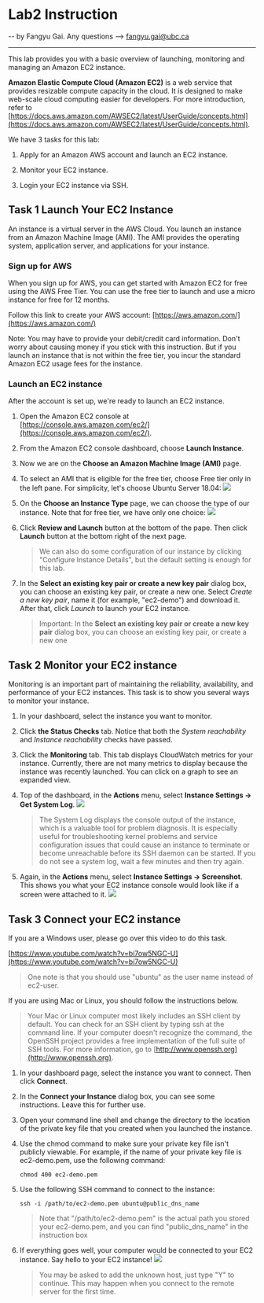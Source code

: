 # Lab2 Instruction

-- by Fangyu Gai. Any questions --> fangyu.gai@ubc.ca

---

This lab provides you with a basic overview of launching, monitoring and managing an Amazon EC2 instance.

**Amazon Elastic Compute Cloud (Amazon EC2)** is a web service that provides resizable compute capacity in the cloud.
It is designed to make web-scale cloud computing easier for developers.
For more introduction, refer to [https://docs.aws.amazon.com/AWSEC2/latest/UserGuide/concepts.html](https://docs.aws.amazon.com/AWSEC2/latest/UserGuide/concepts.html).

We have 3 tasks for this lab:

1) Apply for an Amazon AWS account and launch an EC2 instance.

2) Monitor your EC2 instance.

3) Login your EC2 instance via SSH.

## Task 1 Launch Your EC2 Instance

An instance is a virtual server in the AWS Cloud.
You launch an instance from an Amazon Machine Image (AMI).
The AMI provides the operating system, application server, and applications for your instance.

### Sign up for AWS
When you sign up for AWS, you can get started with Amazon EC2 for free using the AWS Free Tier.
You can use the free tier to launch and use a micro instance for free for 12 months.

Follow this link to create your AWS account:
[https://aws.amazon.com/](https://aws.amazon.com/)

Note: You may have to provide your debit/credit card information.
Don't worry about causing money if you stick with this instruction.
But if you launch an instance that is not within the free tier, you incur the standard Amazon EC2 usage fees for the instance.

### Launch an EC2 instance

After the account is set up, we're ready to launch an EC2 instance.

1. Open the Amazon EC2 console at [https://console.aws.amazon.com/ec2/](https://console.aws.amazon.com/ec2/).

2. From the Amazon EC2 console dashboard, choose **Launch Instance**.

3. Now we are on the **Choose an Amazon Machine Image (AMI)** page.

4. To select an AMI that is eligible for the free tier, choose Free tier only in the left pane. For simplicity, let's choose Ubuntu Server  18.04:
    ![](./figures/ami.png)

5. On the **Choose an Instance Type** page, we can choose the type of our instance. Note that for free tier, we have only one choice:
    ![](./figures/type.png)

6. Click **Review and Launch** button at the bottom of the pape. Then click **Launch** button at the bottom right of the next page.
    > We can also do some configuration of our instance by clicking "Configure Instance Details", but the default setting is enough for this lab.

7. In the **Select an existing key pair or create a new key pair** dialog box, you can choose an existing key pair, or create a new one. Select *Create a new key pair*, name it (for example, "ec2-demo") and download it. After that, click *Launch* to launch your EC2 instance.
    > Important: In the **Select an existing key pair or create a new key pair** dialog box, you can choose an existing key pair, or create a new one

## Task 2 Monitor your EC2 instance

Monitoring is an important part of maintaining the reliability, availability, and performance of your EC2 instances.
This task is to show you several ways to monitor your instance.

1. In your dashboard, select the instance you want to monitor.

2. Click **the Status Checks** tab. Notice that both the *System reachability* and *Instance reachability* checks have passed.

3. Click the **Monitoring** tab. This tab displays CloudWatch metrics for your instance. Currently, there are not many metrics to display because the instance was recently launched. You can click on a graph to see an expanded view.

4. Top of the dashboard, in the **Actions** menu, select **Instance Settings -> Get System Log**.
    ![](./figures/log.png)
    > The System Log displays the console output of the instance, which is a valuable tool for problem diagnosis. It is especially useful for troubleshooting kernel problems and service configuration issues that could cause an instance to terminate or become unreachable before its SSH daemon can be started. If you do not see a system log, wait a few minutes and then try again.

5. Again, in the **Actions** menu, select **Instance Settings -> Screenshot**. This shows you what your EC2 instance console would look like if a screen were attached to it.
    ![](./figures/screenshot.png)

## Task 3 Connect your EC2 instance

If you are a Windows user, please go over this video to do this task.

[https://www.youtube.com/watch?v=bi7ow5NGC-U](https://www.youtube.com/watch?v=bi7ow5NGC-U)
>One note is that you should use "ubuntu" as the user name instead of ec2-user.

If you are using Mac or Linux, you should follow the instructions below.
>Your Mac or Linux computer most likely includes an SSH client by default. You can check for an SSH client by typing ssh at the command line. If your computer doesn't recognize the command, the OpenSSH project provides a free implementation of the full suite of SSH tools. For more information, go to [http://www.openssh.org](http://www.openssh.org).

1. In your dashboard page, select the instance you want to connect. Then click **Connect**.

2. In the **Connect your Instance** dialog box, you can see some instructions. Leave this for further use.

3. Open your command line shell and change the directory to the location of the private key file that you created when you launched the instance.

4. Use the chmod command to make sure your private key file isn't publicly viewable. For example, if the name of your private key file is ec2-demo.pem, use the following command:

    ```
    chmod 400 ec2-demo.pem
    ```

5. Use the following SSH command to connect to the instance:

    ```
    ssh -i /path/to/ec2-demo.pem ubuntu@public_dns_name
    ```
    >Note that "/path/to/ec2-demo.pem" is the actual path you stored your ec2-demo.pem, and you can find "public_dns_name" in the instruction box

6. If everything goes well, your computer would be connected to your EC2 instance. Say hello to your EC2 instance!
    ![](./figures/login.png)
    >You may be asked to add the unknown host, just type "Y" to continue. This may happen when you connect to the remote server for the first time.